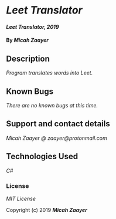 # _Leet Translator_

#### _Leet Translator, 2019_

#### By _**Micah Zaayer**_

## Description

_Program translates words into Leet._


## Known Bugs

_There are no known bugs at this time._

## Support and contact details

_Micah Zaayer @ zaayer@protonmail.com_

## Technologies Used

_C#_

### License

*MIT License*

Copyright (c) 2019 **_Micah Zaayer_**
